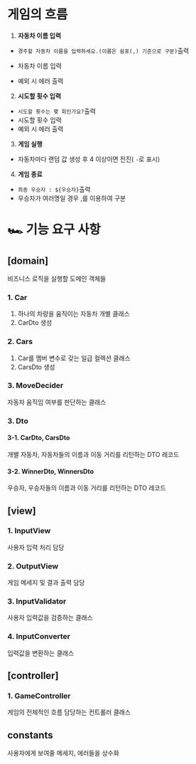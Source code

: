 # 게임의 흐름

1. **자동차 이름 입력**

- `경주할 자동차 이름을 입력하세요.(이름은 쉼표(,) 기준으로 구분)`출력

- 자동차 이름 입력
- 예외 시 에러 출력

2. **시도할 횟수 입력**

- `시도할 횟수는 몇 회인가요?`출력
- 시도할 횟수 입력
- 예외 시 에러 출력

3. **게임 실행**

- 자동차마다 랜덤 값 생성 후 4 이상이면 전진( `-`로 표시)

4. **게임 종료**

- `최종 우승자 : ${우승자}`출력
- 우승자가 여러명일 경우 ,를 이용하여 구분

# 🏎️ 기능 요구 사항

## [domain]
비즈니스 로직을 실행할 도메인 객체들

### 1. Car

1. 하나의 차량을 움직이는 자동차 개별 클래스
2. CarDto 생성

### 2. Cars

1. Car를 멤버 변수로 갖는 일급 컬렉션 클래스
2. CarsDto 생성


### 3. MoveDecider

자동차 움직임 여부를 판단하는 클래스

### 3. Dto

#### 3-1. CarDto, CarsDto

개별 자동차, 자동차들의 이름과 이동 거리를 리턴하는 DTO 레코드

#### 3-2. WinnerDto, WinnersDto

우승자, 우승자들의 이름과 이동 거리를 리턴하는 DTO 레코드

## [view]

### 1. InputView

사용자 입력 처리 담당

### 2. OutputView

게임 메세지 및 결과 출력 담당

### 3. InputValidator

사용자 입력값을 검증하는 클래스

### 4. InputConverter

입력값을 변환하는 클래스

## [controller]

### 1. GameController

게임의 전체적인 흐름 담당하는 컨트롤러 클래스

## constants

사용자에게 보여줄 메세지, 에러들을 상수화
